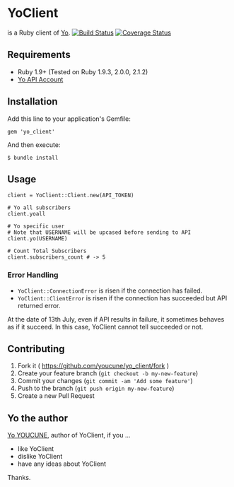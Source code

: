 # YoClient

is a Ruby client of [Yo](http://www.justyo.co/).
[![Build Status](https://travis-ci.org/youcune/yo_client.svg?branch=master)](https://travis-ci.org/youcune/yo_client)
[![Coverage Status](https://coveralls.io/repos/youcune/yo_client/badge.png)](https://coveralls.io/r/youcune/yo_client)

## Requirements

* Ruby 1.9+ (Tested on Ruby 1.9.3, 2.0.0, 2.1.2)
* [Yo API Account](http://dev.justyo.co/)

## Installation

Add this line to your application's Gemfile:

```
gem 'yo_client'
```

And then execute:

```
$ bundle install
```

## Usage

```
client = YoClient::Client.new(API_TOKEN)

# Yo all subscribers
client.yoall

# Yo specific user
# Note that USERNAME will be upcased before sending to API
client.yo(USERNAME)

# Count Total Subscribers
client.subscribers_count # -> 5
```

### Error Handling

* `YoClient::ConnectionError` is risen if the connection has failed.
* `YoClient::ClientError` is risen if the connection has succeeded but API returned error.

At the date of 13th July, even if API results in failure, it sometimes behaves as if it succeed. In this case, YoClient cannot tell succeeded or not.

## Contributing

1. Fork it ( https://github.com/youcune/yo_client/fork )
2. Create your feature branch (`git checkout -b my-new-feature`)
3. Commit your changes (`git commit -am 'Add some feature'`)
4. Push to the branch (`git push origin my-new-feature`)
5. Create a new Pull Request

## Yo the author

[Yo YOUCUNE](http://justyo.co/YOUCUNE), author of YoClient, if you ...

* like YoClient
* dislike YoClient
* have any ideas about YoClient

Thanks.
